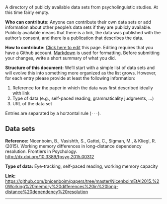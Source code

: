 
A directory of publicly available data sets from psycholinguistic studies.  At this time fairly empty.

**Who can contribute:**  Anyone can contribute their own data sets or add information about other people’s data sets if they are publicly available.  Publicly available means that there is a link, the data was published with the author’s consent, and there is a publication that describes the data.

**How to contribute:** [Click here to edit](https://github.com/tmalsburg/PsychlingDatasets/edit/master/README.md) this page.  Editing requires that you have a Github account.  [Markdown](https://guides.github.com/features/mastering-markdown/) is used for formatting.  Before submitting your changes, write a short summary of what you did.

**Structure of this document:** We’ll start with a simple list of data sets and will evolve this into something more organized as the list grows.  However, for each entry please provide at least the following information:

1. Reference for the paper in which the data was first described ideally with link
1. Type of data (e.g., self-paced reading, grammaticality judgments, …)
1. URL of the data set

Entries are separated by a horzontal rule (`---`).

## Data sets

**Reference:** Nicenboim, B., Vasishth, S., Gattei, C., Sigman, M., & Kliegl, R. (2015). Working memory differences in long-distance dependency resolution. Frontiers in Psychology.  http://dx.doi.org/10.3389/fpsyg.2015.00312

**Type of data:** Eye-tracking, self-paced reading, working memory capacity

**Link:** https://github.com/bnicenboim/papers/tree/master/NicenboimEtAl2015.%20Working%20memory%20differences%20in%20long-distance%20dependency%20resolution

---

